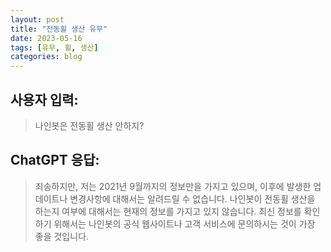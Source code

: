 ```yaml
---
layout: post
title: "전동휠 생산 유무"
date: 2023-05-16
tags: [유무, 휠, 생산]
categories: blog
---
```


## 사용자 입력:
> 나인봇은 전동휠 생산 안하지?

## ChatGPT 응답:
> 죄송하지만, 저는 2021년 9월까지의 정보만을 가지고 있으며, 이후에 발생한 업데이트나 변경사항에 대해서는 알려드릴 수 없습니다. 나인봇이 전동휠 생산을 하는지 여부에 대해서는 현재의 정보를 가지고 있지 않습니다. 최신 정보를 확인하기 위해서는 나인봇의 공식 웹사이트나 고객 서비스에 문의하시는 것이 가장 좋을 것입니다.

